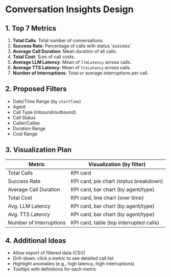 # Conversation Insights Design

## 1. Top 7 Metrics
1. **Total Calls**: Total number of conversations.
2. **Success Rate**: Percentage of calls with status 'success'.
3. **Average Call Duration**: Mean duration of all calls.
4. **Total Cost**: Sum of call costs.
5. **Average LLM Latency**: Mean of `llmLatency` across calls.
6. **Average TTS Latency**: Mean of `ttsLatency` across calls.
7. **Number of Interruptions**: Total or average interruptions per call.

## 2. Proposed Filters
- Date/Time Range (by `startTime`)
- Agent
- Call Type (inbound/outbound)
- Call Status
- Caller/Callee
- Duration Range
- Cost Range

## 3. Visualization Plan
| Metric                   | Visualization (by filter)                                  |
|-------------------------|------------------------------------------------------------|
| Total Calls             | KPI card                                                   |
| Success Rate            | KPI card, pie chart (status breakdown)                     |
| Average Call Duration   | KPI card, bar chart (by agent/type)                        |
| Total Cost              | KPI card, line chart (over time)                           |
| Avg. LLM Latency        | KPI card, bar chart (by agent/type)                        |
| Avg. TTS Latency        | KPI card, bar chart (by agent/type)                        |
| Number of Interruptions | KPI card, table (top interrupted calls)                    |

## 4. Additional Ideas
- Allow export of filtered data (CSV)
- Drill-down: click a metric to see detailed call list
- Highlight anomalies (e.g., high latency, high interruptions)
- Tooltips with definitions for each metric
